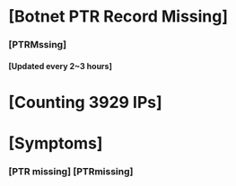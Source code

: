 # [Botnet PTR Record Missing]
### [PTRMssing]
#### [Updated every 2~3 hours]

# [Counting 3929 IPs]

# [Symptoms] 
###   [PTR missing] [PTRmissing]
